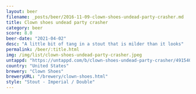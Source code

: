 ```yaml
---
layout: beer
filename: _posts/beer/2016-11-09-clown-shoes-undead-party-crasher.md
title: Clown shoes undead party crasher
category: beer
score: 8.0
beer-date: "2021-04-02"
desc: "A little bit of tang in a stout that is milder than it looks"
permalink: /beer/:title.html
img: /img/list/clown-shoes-undead-party-crasher.jpeg
untappd: "https://untappd.com/b/clown-shoes-undead-party-crasher/491540"
country: "United States"
brewery: "Clown Shoes"
breweryURL: "/brewery/clown-shoes.html"
style: "Stout - Imperial / Double"
---
```

